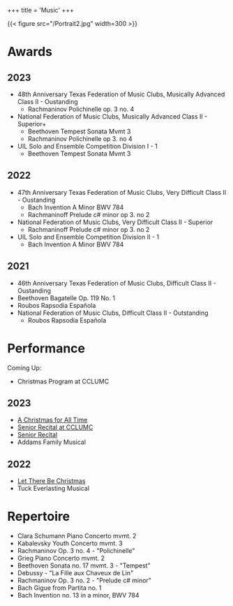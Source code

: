 +++
title = 'Music'
+++

{{< figure src="/Portrait2.jpg" width=300 >}}

# Awards
## 2023
- 48th Anniversary Texas Federation of Music Clubs, Musically Advanced Class II - Oustanding
	- Rachmaninov Polichinelle op. 3 no. 4
- National Federation of Music Clubs, Musically Advanced Class II - Superior+
  - Beethoven Tempest Sonata Mvmt 3
  - Rachmaninov Polichinelle op 3. no 4
- UIL Solo and Ensemble Competition Division I - 1
  - Beethoven Tempest Sonata Mvmt 3

## 2022
- 47th Anniversary Texas Federation of Music Clubs, Very Difficult Class II - Oustanding
  - Bach Invention A Minor BWV 784
  - Rachmaninoff Prelude c# minor op 3. no 2
- National Federation of Music Clubs, Very Difficult Class II - Superior
  - Rachmaninoff Prelude c# minor op 3. no 2
- UIL Solo and Ensemble Competition Division II -  1
  - Bach Invention A Minor BWV 784

## 2021
- 46th Anniversary Texas Federation of Music Clubs, Difficult Class II - Oustanding
 - Beethoven Bagatelle Op. 119 No. 1 
  - Roubos Rapsodia Española
- National Federation of Music Clubs, Difficult Class II - Outstanding
  - Roubos Rapsodia Española

# Performance
Coming Up: 
- Christmas Program at CCLUMC

## 2023
- [A Christmas for All Time](https://www.youtube.com/watch?v=0odLKW9OCaA)
- [Senior Recital at CCLUMC](https://youtube.com/watch?v=Sk_h7YYb2-I&feature=shared)
- [Senior Recital](https://youtube.com/watch?v=T3SfiNYB4DA&feature=shared)
- Addams Family Musical

## 2022
- [Let There Be Christmas](https://www.youtube.com/watch?v=f2X2m_pDQNw)
- Tuck Everlasting Musical

# Repertoire
- Clara Schumann Piano Concerto mvmt. 2 
- Kabalevsky Youth Concerto mvmt. 3
- Rachmaninov Op. 3 no. 4 - "Polichinelle"
- Grieg Piano Concerto mvmt. 2
- Beethoven Sonata no. 17 mvmt. 3 - "Tempest"
- Debussy - "La Fille aux Chaveux de Lin"
- Rachmaninov Op. 3 no. 2 - "Prelude c# minor"
- Bach Gigue from Partita no. 1
- Bach Invention no. 13 in a minor, BWV 784
